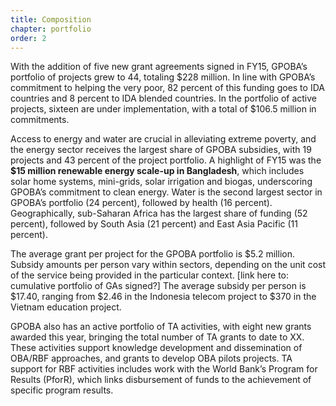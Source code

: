 ```yaml
---
title: Composition
chapter: portfolio
order: 2
---
```


With the addition of five new grant agreements signed in FY15, GPOBA’s portfolio of projects grew to 44, totaling $228 million. In line with GPOBA’s  commitment to helping the very poor, 82 percent of this funding goes to IDA countries and 8 percent to IDA blended countries. In the portfolio of active projects, sixteen are under implementation, with a total of $106.5 million in commitments. 

Access to energy and water are crucial in alleviating extreme poverty, and the energy sector receives the largest share of GPOBA subsidies, with 19 projects and 43 percent of the project portfolio. A highlight of FY15 was the **$15 million renewable energy scale-up in Bangladesh**, which includes solar home systems, mini-grids, solar irrigation and biogas, underscoring GPOBA’s commitment to clean energy. Water is the second largest sector in GPOBA’s portfolio (24 percent), followed by health (16 percent). Geographically, sub-Saharan Africa has the largest share of funding (52 percent), followed by South Asia (21 percent) and East Asia Pacific (11 percent). 

The average grant per project for the GPOBA portfolio is $5.2 million. Subsidy amounts per person vary within sectors, depending on the unit cost of the service being provided in the particular context. [link here to: cumulative portfolio of GAs signed?] The average subsidy per person is $17.40, ranging from $2.46 in the Indonesia telecom project to $370 in the Vietnam education project. 

GPOBA also has an active portfolio of TA activities, with eight new grants awarded this year, bringing the total number of TA grants to date to XX. These activities support knowledge development and dissemination of OBA/RBF approaches, and grants to develop OBA pilots projects. TA support for RBF activities includes work with the World Bank’s Program for Results (PforR), which links disbursement of funds to the achievement of specific program results. 

<!-- [_infographic_ _pop-up_ _on this page for funding by region and sector as in printed AR?_]

_Link to: _(newly designed) table showing overall portfolio – by sector / region_ -->
